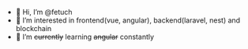 - 👋 Hi, I’m @fetuch
- 👀 I’m interested in frontend(vue, angular), backend(laravel, nest) and blockchain
- 🌱 I’m ~~currently~~ learning ~~angular~~ constantly

<!---
fetuch/fetuch is a ✨ special ✨ repository because its `README.md` (this file) appears on your GitHub profile.
You can click the Preview link to take a look at your changes.
--->
